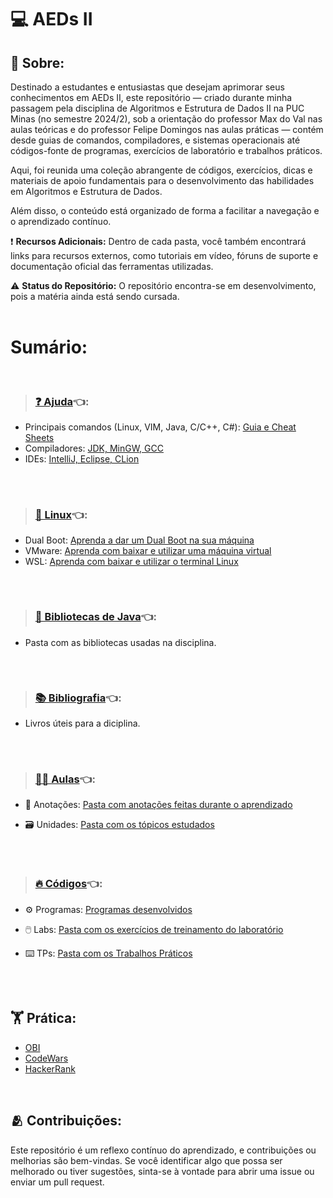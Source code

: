 # 💻 AEDs II<br>
## 🔸 Sobre:
Destinado a estudantes e entusiastas que desejam aprimorar seus conhecimentos em AEDs II, este repositório — criado durante minha passagem pela disciplina de Algoritmos e Estrutura de Dados II na PUC Minas (no semestre 2024/2), sob a orientação do professor Max do Val nas aulas teóricas e do professor Felipe Domingos nas aulas práticas — contém desde guias de comandos, compiladores, e sistemas operacionais até códigos-fonte de programas, exercícios de laboratório e trabalhos práticos.<br>

Aqui, foi reunida uma coleção abrangente de códigos, exercícios, dicas e materiais de apoio fundamentais para o desenvolvimento das habilidades em Algoritmos e Estrutura de Dados.<br>

Além disso, o conteúdo está organizado de forma a facilitar a navegação e o aprendizado contínuo.<br>

❗ **Recursos Adicionais:** Dentro de cada pasta, você também encontrará links para recursos externos, como tutoriais em vídeo, fóruns de suporte e documentação oficial das ferramentas utilizadas.<br>

⚠️ **Status do Repositório:** O repositório encontra-se em desenvolvimento, pois a matéria ainda está sendo cursada.
<br><br>

# Sumário:
<br>

>### [❓ Ajuda](Ajuda)👈:
* Principais comandos (Linux, VIM, Java, C/C++, C#): [Guia e Cheat Sheets](Ajuda/Cheat-Sheets)
* Compiladores: [JDK, MinGW, GCC](Ajuda/Compiladores)
* IDEs: [IntelliJ, Eclipse, CLion](Ajuda/IDEs)
##
<br>

>### [🐧 Linux](Linux)👈:
* Dual Boot: [Aprenda a dar um Dual Boot na sua máquina](Linux/DualBoot)
* VMware: [Aprenda com baixar e utilizar uma máquina virtual](Linux/VMware)
* WSL: [Aprenda com baixar e utilizar o terminal Linux](Linix/WSL)
##
<br>

>### [📁 Bibliotecas de Java](BibliotecasJava)👈:
* Pasta com as bibliotecas usadas na disciplina.
##
<br>

>### [📚 Bibliografia](Bibliografia)👈:

* Livros úteis para a diciplina.
##
<br>

>### [🧑‍🏫 Aulas](Aulas)👈:

* 📝 Anotações: [Pasta com anotações feitas durante o aprendizado](Aulas/Anotacoes)

* 🗃️ Unidades: [Pasta com os tópicos estudados](Aulas/Unidades)
##
<br>

>### [🔥 Códigos](Codigos)👈:

* ⚙️ Programas: [Programas desenvolvidos](Codigos/Programas)

* 🖱️ Labs: [Pasta com os exercícios de treinamento do laboratório](Codigos/Labs)

* ⌨️ TPs: [Pasta com os Trabalhos Práticos](Codigos/TPs)
##
##
<br>

## 🏋️ Prática:
* [OBI](https://olimpiada.ic.unicamp.br/pratique/pu/)</br>
* [CodeWars](https://www.codewars.com/dashboard)</br>
* [HackerRank](https://www.hackerrank.com/dashboard)
<br>

## 🫂 Contribuições:

Este repositório é um reflexo contínuo do aprendizado, e contribuições ou melhorias são bem-vindas. Se você identificar algo que possa ser melhorado ou tiver sugestões, sinta-se à vontade para abrir uma issue ou enviar um pull request.
